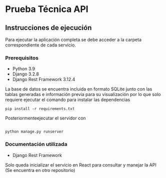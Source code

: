 # Prueba Técnica API

## Instrucciones de ejecución

Para ejecutar la aplicación completa se debe acceder a la carpeta correspondiente de cada servicio.

### Prerequisitos
- Python 3.9
- Django 3.2.8
- Django Rest Framework 3.12.4

La base de datos se encuentra incluida en formato SQLite junto con las tablas generadas e información previa para su visualización
por lo que solo requiere ejecutar el comando para instalar las dependencias

```
pip install -r requirements.txt
```

Posteriormenteejecutar el servidor con
```

python manage.py runserver
```
### Documentación utilizada
- Django Rest Framework

Solo queda inicializar el servicio en React para consultar y manejar la API (Se encuentra en otro repositorio)
